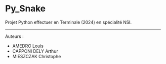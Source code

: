 # Py_Snake
Projet Python effectuer en Terminale (2024) en spécialité NSI.

---

Auteurs :
* AMEDRO Louis
* CAPPONI DELY Arthur
* MIESZCZAK Christophe
